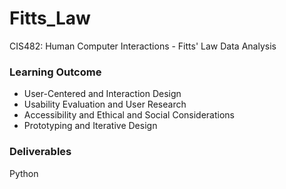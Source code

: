 # Fitts_Law
CIS482: Human Computer Interactions - Fitts' Law Data Analysis

### Learning Outcome
- User-Centered and Interaction Design
- Usability Evaluation and User Research 
- Accessibility and Ethical and Social Considerations
- Prototyping and Iterative Design 

### Deliverables
Python
